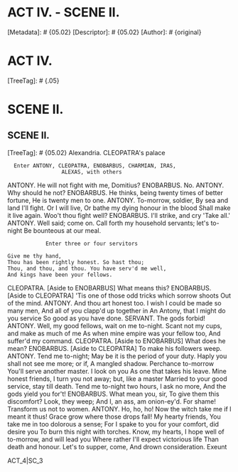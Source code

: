 # ACT IV. - SCENE II.
[Metadata]: # {05.02}
[Descriptor]: # {05.02}
[Author]: # {original}
# ACT IV.

[TreeTag]: # {.05}

# SCENE II.
## SCENE II.
[TreeTag]: # {05.02}
               Alexandria. CLEOPATRA's palace

      Enter ANTONY, CLEOPATRA, ENOBARBUS, CHARMIAN, IRAS,
                     ALEXAS, with others

  ANTONY. He will not fight with me, Domitius?
  ENOBARBUS. No.
  ANTONY. Why should he not?
  ENOBARBUS. He thinks, being twenty times of better fortune,
    He is twenty men to one.
  ANTONY. To-morrow, soldier,
    By sea and land I'll fight. Or I will live,
    Or bathe my dying honour in the blood
    Shall make it live again. Woo't thou fight well?
  ENOBARBUS. I'll strike, and cry 'Take all.'
  ANTONY. Well said; come on.
    Call forth my household servants; let's to-night
    Be bounteous at our meal.

                Enter three or four servitors

    Give me thy hand,
    Thou has been rightly honest. So hast thou;
    Thou, and thou, and thou. You have serv'd me well,
    And kings have been your fellows.
  CLEOPATRA. [Aside to ENOBARBUS] What means this?
  ENOBARBUS. [Aside to CLEOPATRA] 'Tis one of those odd tricks which
      sorrow shoots
    Out of the mind.
  ANTONY. And thou art honest too.
    I wish I could be made so many men,
    And all of you clapp'd up together in
    An Antony, that I might do you service
    So good as you have done.
  SERVANT. The gods forbid!
  ANTONY. Well, my good fellows, wait on me to-night.
    Scant not my cups, and make as much of me
    As when mine empire was your fellow too,
    And suffer'd my command.
  CLEOPATRA. [Aside to ENOBARBUS] What does he mean?
    ENOBARBUS. [Aside to CLEOPATRA] To make his followers weep.
  ANTONY. Tend me to-night;
    May be it is the period of your duty.
    Haply you shall not see me more; or if,
    A mangled shadow. Perchance to-morrow
    You'll serve another master. I look on you
    As one that takes his leave. Mine honest friends,
    I turn you not away; but, like a master
    Married to your good service, stay till death.
    Tend me to-night two hours, I ask no more,
    And the gods yield you for't!
  ENOBARBUS. What mean you, sir,
    To give them this discomfort? Look, they weep;
    And I, an ass, am onion-ey'd. For shame!
    Transform us not to women.
  ANTONY. Ho, ho, ho!
    Now the witch take me if I meant it thus!
    Grace grow where those drops fall! My hearty friends,
    You take me in too dolorous a sense;
    For I spake to you for your comfort, did desire you
    To burn this night with torches. Know, my hearts,
    I hope well of to-morrow, and will lead you
    Where rather I'll expect victorious life
    Than death and honour. Let's to supper, come,
    And drown consideration.                              Exeunt

ACT_4|SC_3
